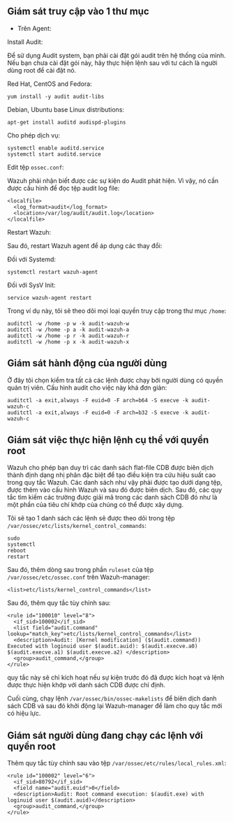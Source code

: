 ## Giám sát truy cập vào 1 thư mục

- Trên Agent:

Install Audit:

Để sử dụng Audit system, bạn phải cài đặt gói audit trên hệ thống của mình. Nếu bạn chưa cài đặt gói này, hãy thực hiện lệnh sau với tư cách là người dùng root để cài đặt nó.

Red Hat, CentOS and Fedora:

`yum install -y audit audit-libs`

Debian, Ubuntu base Linux distributions:

`apt-get install auditd audispd-plugins`

Cho phép dịch vụ:

```
systemctl enable auditd.service
systemctl start auditd.service
```

Edit tệp `ossec.conf`:

Wazuh phải nhận biết được các sự kiện do Audit phát hiện. Vì vậy, nó cần được cấu hình để đọc tệp audit log file:

```
<localfile>
  <log_format>audit</log_format>
  <location>/var/log/audit/audit.log</location>
</localfile>
```

Restart Wazuh:

Sau đó, restart Wazuh agent để áp dụng các thay đổi:

Đối với Systemd:

`systemctl restart wazuh-agent`

Đối với SysV Init:

`service wazuh-agent restart`

Trong ví dụ này, tôi sẽ theo dõi mọi loại quyền truy cập trong thư mục `/home`:

```
auditctl -w /home -p w -k audit-wazuh-w
auditctl -w /home -p a -k audit-wazuh-a
auditctl -w /home -p r -k audit-wazuh-r
auditctl -w /home -p x -k audit-wazuh-x
```

## Giám sát hành động của người dùng

Ở đây tôi chọn kiểm tra tất cả các lệnh được chạy bởi người dùng có quyền quản trị viên. Cấu hình audit cho việc này khá đơn giản:

```
auditctl -a exit,always -F euid=0 -F arch=b64 -S execve -k audit-wazuh-c
auditctl -a exit,always -F euid=0 -F arch=b32 -S execve -k audit-wazuh-c
```

## Giám sát việc thực hiện lệnh cụ thể với quyền root

Wazuh cho phép bạn duy trì các danh sách flat-file CDB được biên dịch thành định dạng nhị phân đặc biệt để tạo điều kiện tra cứu hiệu suất cao trong quy tắc Wazuh. Các danh sách như vậy phải được tạo dưới dạng tệp, được thêm vào cấu hình Wazuh và sau đó được biên dịch. Sau đó, các quy tắc tìm kiếm các trường được giải mã trong các danh sách CDB đó như là một phần của tiêu chí khớp của chúng có thể được xây dựng.

Tôi sẽ tạo 1 danh sách các lệnh sẽ được theo dõi trong tệp `/var/ossec/etc/lists/kernel_control_commands`:

```
sudo
systemctl
reboot
restart
```

Sau đó, thêm dòng sau trong phần `ruleset` của tệp `/var/ossec/etc/ossec.conf` trên Wazuh-manager:

`<list>etc/lists/kernel_control_commands</list>`

Sau đó, thêm quy tắc tùy chỉnh sau:

```
<rule id="100010" level="8">
  <if_sid>100002</if_sid>
  <list field="audit.command" lookup="match_key">etc/lists/kernel_control_commands</list>
  <description>Audit: [Kernel modification] ($(audit.command)) Executed with loginuid user $(audit.auid): $(audit.execve.a0) $(audit.execve.a1) $(audit.execve.a2) </description>
  <group>audit_command,</group>
</rule>
```

quy tắc này sẽ chỉ kích hoạt nếu sự kiện trước đó đã được kích hoạt và lệnh được thực hiện khớp với danh sách CDB được chỉ định.

Cuối cùng, chạy lệnh `/var/ossec/bin/ossec-makelists` để biên dịch danh sách CDB và sau đó khởi động lại Wazuh-manager để làm cho quy tắc mới có hiệu lực.

## Giám sát người dùng đang chạy các lệnh với quyền root

Thêm quy tắc tùy chỉnh sau vào tệp `/var/ossec/etc/rules/local_rules.xml`:

```
<rule id="100002" level="6">
  <if_sid>80792</if_sid>
  <field name="audit.euid">0</field>
  <description>Audit: Root command execution: $(audit.exe) with loginuid user $(audit.auid)</description>
  <group>audit_command,</group>
</rule>
```